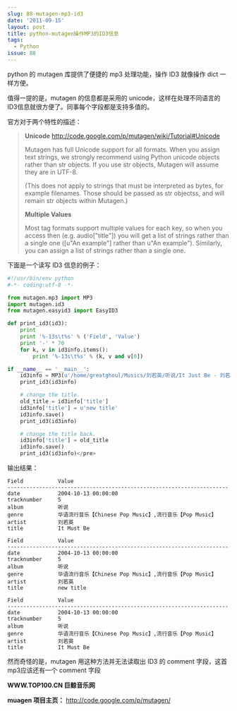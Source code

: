 ```yaml
---
slug: 88-mutagen-mp3-id3
date: '2011-09-15'
layout: post
title: python-mutagen操作MP3的ID3信息
tags:
  - Python
issue: 88
---
```


python 的 mutagen 库提供了便捷的 mp3 处理功能，操作 ID3 就像操作 dict 一样方便。

值得一提的是，mutagen 的信息都是采用的 unicode，这样在处理不同语言的 ID3信息就很方便了。同事每个字段都是支持多值的。

官方对于两个特性的描述：

> **Unicode** <http://code.google.com/p/mutagen/wiki/Tutorial#Unicode>
> 
> Mutagen has full Unicode support for all formats. When you assign text strings, we strongly recommend using Python 
> unicode objects rather than str objects. If you use str objects, Mutagen will assume they are in UTF-8.
> 
> (This does not apply to strings that must be interpreted as bytes, for example filenames. Those should be passed as 
> str objectss, and will remain str objects within Mutagen.)
> 
> **Multiple Values**
> 
> Most tag formats support multiple values for each key, so when you access then (e.g. audio["title"]) you will get 
> a list of strings rather than a single one ([u"An example"] rather than u"An example"). Similarly, you can assign 
> a list of strings rather than a single one.

下面是一个读写 ID3 信息的例子：

```py
#!/usr/bin/env python
#-*- coding:utf-8 -*-

from mutagen.mp3 import MP3
import mutagen.id3
from mutagen.easyid3 import EasyID3

def print_id3(id3):
    print
    print '%-13s\t%s' % ('Field', 'Value')
    print '-' * 70
    for k, v in id3info.items():
        print '%-13s\t%s' % (k, v and v[0])

if __name__ == '__main__':
    id3info = MP3(u'/home/greatghoul/Musics/刘若英/听说/It Just Be - 刘若英.mp3', ID3=EasyID3)
    print_id3(id3info)

    # change the title.
    old_title = id3info['title']
    id3info['title'] = u'new title'
    id3info.save()
    print_id3(id3info)

    # change the title back.
    id3info['title'] = old_title
    id3info.save()
    print_id3(id3info)</pre>
```

输出结果：

    Field        	Value
    ----------------------------------------------------------------------
    date         	2004-10-13 00:00:00
    tracknumber  	5
    album        	听说
    genre        	华语流行音乐【Chinese Pop Music】,流行音乐【Pop Music】
    artist       	刘若英
    title        	It Must Be

    Field        	Value
    ----------------------------------------------------------------------
    date         	2004-10-13 00:00:00
    tracknumber  	5
    album        	听说
    genre        	华语流行音乐【Chinese Pop Music】,流行音乐【Pop Music】
    artist       	刘若英
    title        	new title

    Field        	Value
    ----------------------------------------------------------------------
    date         	2004-10-13 00:00:00
    tracknumber  	5
    album        	听说
    genre        	华语流行音乐【Chinese Pop Music】,流行音乐【Pop Music】
    artist       	刘若英
    title        	It Must Be

然而奇怪的是，mutagen 用这种方法并无法读取出 ID3 的 comment 字段，这首mp3应该还有一个 comment 字段

**WWW.TOP100.CN 巨鲸音乐网**

**muagen 项目主页：** <http://code.google.com/p/mutagen/>

